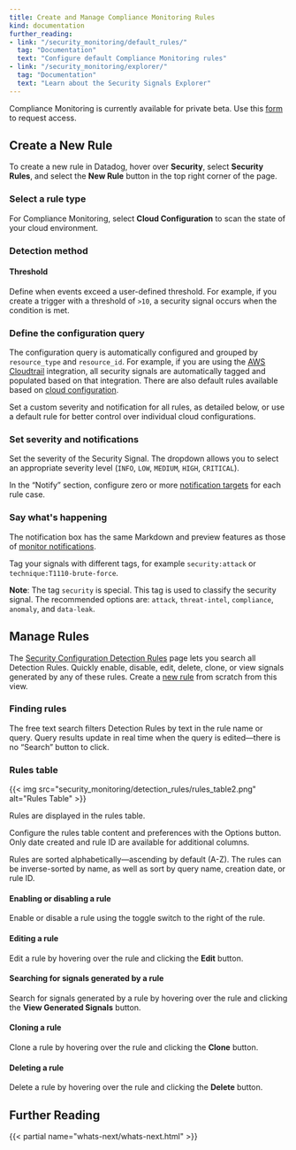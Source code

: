```yaml
---
title: Create and Manage Compliance Monitoring Rules
kind: documentation
further_reading:
- link: "/security_monitoring/default_rules/"
  tag: "Documentation"
  text: "Configure default Compliance Monitoring rules"
- link: "/security_monitoring/explorer/"
  tag: "Documentation"
  text: "Learn about the Security Signals Explorer"
---
```


<div class="alert alert-warning">
Compliance Monitoring is currently available for private beta. Use this <a href="https://docs.google.com/forms/d/e/1FAIpQLScTA913tNGptcAeNNdWlvgECjekYoDVJwR-OkMtZYnJnq-FWw/viewform">form</a> to request access.
</div>

## Create a New Rule

To create a new rule in Datadog, hover over **Security**, select **Security Rules**, and select the **New Rule** button in the top right corner of the page.

### Select a rule type

For Compliance Monitoring, select **Cloud Configuration** to scan the state of your cloud environment.

### Detection method

#### Threshold

Define when events exceed a user-defined threshold. For example, if you create a trigger with a threshold of `>10`, a security signal occurs when the condition is met.

### Define the configuration query

The configuration query is automatically configured and grouped by `resource_type` and `resource_id`. For example, if you are using the [AWS Cloudtrail][1] integration, all security signals are automatically tagged and populated based on that integration. There are also default rules available based on [cloud configuration][2].

Set a custom severity and notification for all rules, as detailed below, or use a default rule for better control over individual cloud configurations.

### Set severity and notifications

Set the severity of the Security Signal. The dropdown allows you to select an appropriate severity level (`INFO`, `LOW`, `MEDIUM`, `HIGH`, `CRITICAL`).

In the “Notify” section, configure zero or more [notification targets][3] for each rule case.

### Say what's happening

The notification box has the same Markdown and preview features as those of [monitor notifications][4].

Tag your signals with different tags, for example `security:attack` or `technique:T1110-brute-force`.

**Note**: The tag `security` is special. This tag is used to classify the security signal. The recommended options are: `attack`, `threat-intel`, `compliance`, `anomaly`, and `data-leak`.

## Manage Rules

The [Security Configuration Detection Rules][2] page lets you search all Detection Rules. Quickly enable, disable, edit, delete, clone, or view signals generated by any of these rules. Create a [new rule][3] from scratch from this view.

### Finding rules

The free text search filters Detection Rules by text in the rule name or query. Query results update in real time when the query is edited—there is no “Search” button to click.

### Rules table

{{< img src="security_monitoring/detection_rules/rules_table2.png" alt="Rules Table"  >}}

Rules are displayed in the rules table.

Configure the rules table content and preferences with the Options button. Only date created and rule ID are available for additional columns.

Rules are sorted alphabetically—ascending by default (A-Z). The rules can be inverse-sorted by name, as well as sort by query name, creation date, or rule ID.

#### Enabling or disabling a rule

Enable or disable a rule using the toggle switch to the right of the rule.

#### Editing a rule

Edit a rule by hovering over the rule and clicking the **Edit** button.

#### Searching for signals generated by a rule

Search for signals generated by a rule by hovering over the rule and clicking the **View Generated Signals** button.

#### Cloning a rule

Clone a rule by hovering over the rule and clicking the **Clone** button.

#### Deleting a rule

Delete a rule by hovering over the rule and clicking the **Delete** button.

## Further Reading
{{< partial name="whats-next/whats-next.html" >}}

[1]: /security_monitoring/default_rules/
[2]: https://app.datadoghq.com/security/configuration/rules
[3]: https://app.datadoghq.com/security/configuration/rules/new


[1]: https://docs.datadoghq.com/integrations/amazon_cloudtrail/#overview
[2]: https://docs.datadoghq.com/security_monitoring/default_rules
[3]: https://app.datadoghq.com/security/configuration/rules/new
[4]: /monitors/notifications/?tab=is_alert
